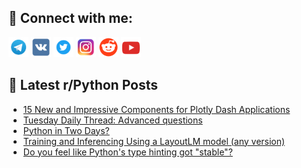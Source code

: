## 🔎 Connect with me:
[<img src="https://github.com/bullbesh/bullbesh/blob/main/images/Telegram.png" width="32" height="32" />](https://t.me/bullbesh)
[<img src="https://github.com/bullbesh/bullbesh/blob/main/images/VK.png" width="32" height="32" />](https://vk.com/bullbesh)
[<img src="https://github.com/bullbesh/bullbesh/blob/main/images/Twitter.png" width="32" height="32" />](https://twitter.com/bullbesh1)
[<img src="https://github.com/bullbesh/bullbesh/blob/main/images/Instagram.png" width="32" height="32" />](https://www.instagram.com/bullbesh)
[<img src="https://github.com/bullbesh/bullbesh/blob/main/images/Reddit.png" width="32" height="32" />](https://www.reddit.com/user/bullbesh)
[<img src="https://github.com/bullbesh/bullbesh/blob/main/images/YouTube.png" width="32" height="32" />](https://www.youtube.com/channel/UCtfjRs6uzgq5mfm8S06WTcg)

## 📕 Latest r/Python Posts
<!-- BLOG-POST-LIST:START -->
- [15 New and Impressive Components for Plotly Dash Applications](https://www.reddit.com/r/Python/comments/1effrss/15_new_and_impressive_components_for_plotly_dash/)
- [Tuesday Daily Thread: Advanced questions](https://www.reddit.com/r/Python/comments/1eff15m/tuesday_daily_thread_advanced_questions/)
- [Python in Two Days?](https://www.reddit.com/r/Python/comments/1efciyn/python_in_two_days/)
- [Training and Inferencing Using a LayoutLM model &lpar;any version&rpar;](https://www.reddit.com/r/Python/comments/1ef3cay/training_and_inferencing_using_a_layoutlm_model/)
- [Do you feel like Python&#39;s type hinting got &quot;stable&quot;?](https://www.reddit.com/r/Python/comments/1ef1ym0/do_you_feel_like_pythons_type_hinting_got_stable/)
<!-- BLOG-POST-LIST:END -->
